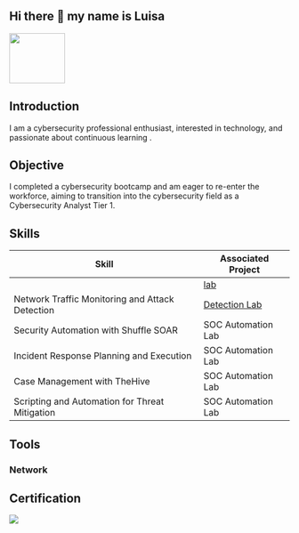 ## Hi there 👋 my name is Luisa 
<a href="https://www.linkedin.com/in/luisa-bowie-a8975784/" ><img src="https://upload.wikimedia.org/wikipedia/commons/a/aa/LinkedIn_2021.svg" width="100" height="90" ></a>

## Introduction
I am a cybersecurity professional enthusiast, interested in technology, and passionate about continuous learning .

## Objective
I completed a cybersecurity bootcamp and am eager to re-enter the workforce, aiming to transition into the cybersecurity field as a Cybersecurity Analyst Tier 1.

## Skills
| Skill                                         | Associated Project         |
|-----------------------------------------------|----------------------------|
|         | <a href="https://google.com">lab</a>|
| Network Traffic Monitoring and Attack Detection | <a href="https://google.com">Detection Lab</a>|
| Security Automation with Shuffle SOAR         | SOC Automation Lab|
| Incident Response Planning and Execution      | SOC Automation Lab|
| Case Management with TheHive                  | SOC Automation Lab|
| Scripting and Automation for Threat Mitigation | SOC Automation Lab|

## Tools
  ### Network
  
## Certification
<div>
  <a href="https://1drv.ms/b/s!ArjYvU98QhpEhvNfBT7dK6hp-tvb3w?e=eCnpnp"><img src="https://img.shields.io/badge/-Security%2B-FF0000?&style=for-the-badge&logo=CompTIA&logoColor=white" /> </a>
</div>



<!--
**Tala101/Tala101** is a ✨ _special_ ✨ repository because its `README.md` (this file) appears on your GitHub profile.

Here are some ideas to get you started:

- 🔭 I’m currently working on ...
- 🌱 I’m currently learning ...
- 👯 I’m looking to collaborate on ...
- 🤔 I’m looking for help with ...
- 💬 Ask me about ...
- 📫 How to reach me: ...
- 😄 Pronouns: ...
- ⚡ Fun fact: ...
-->
